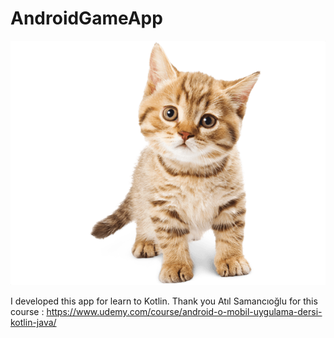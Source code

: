 # AndroidGameApp

![image](https://github.com/HasanBasriOK/AndroidGameApp/blob/master/app/src/main/res/drawable/kedi.png)



I developed this app for learn to Kotlin.
Thank you Atıl Samancıoğlu for this course : https://www.udemy.com/course/android-o-mobil-uygulama-dersi-kotlin-java/ 
